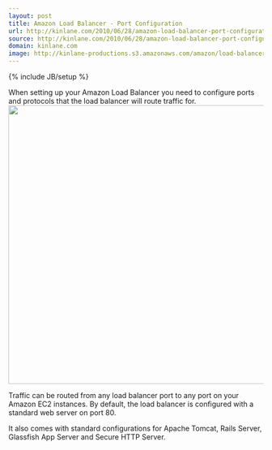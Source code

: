 ```yaml
---
layout: post
title: Amazon Load Balancer - Port Configuration
url: http://kinlane.com/2010/06/28/amazon-load-balancer-port-configuration/
source: http://kinlane.com/2010/06/28/amazon-load-balancer-port-configuration/
domain: kinlane.com
image: http://kinlane-productions.s3.amazonaws.com/amazon/load-balancer/Configure-Ports.PNG
---
```

{% include JB/setup %}

<p class="c1">
     When setting up your Amazon Load Balancer you need to configure ports and protocols that the load balancer will route traffic for. <img class="aligncenter" title="AWS Load Balancer - Configure Ports" src="http://kinlane-productions.s3.amazonaws.com/amazon/load-balancer/Configure-Ports.PNG" alt="" width="550" align="center" />
</p>
<p class="c1">
     Traffic can be routed from any load balancer port to any port on your Amazon EC2 instances. By default, the load balancer is configured with a standard web server on port 80.
</p>
<p class="c1">
     It also comes with standard configurations for Apache Tomcat, Rails Server, Glassfish App Server and Secure HTTP Server.
</p>